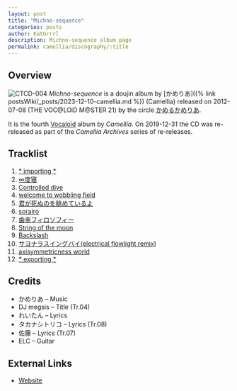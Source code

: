 ```yaml
---
layout: post
title: "Michno-sequence"
categories: posts
author: KatGrrrl
description: Michno-sequence album page
permalink: camellia/discography/:title
---
```


## Overview

![CTCD-004](/assets/images/camellia/albums/CTCD-004.jpg)
*Michno-sequence* is a doujin album by [かめりあ]({% link postsWiki/_posts/2023-12-10-camellia.md %}) (Camellia) released on 2012-07-08 (THE VOC@LOiD M@STER 21) by the circle [かめるかめりあ](#).

It is the fourth [Vocaloid](https://en.wikipedia.org/wiki/Vocaloid) album by *Camellia*. On 2019-12-31 the CD was re-released as part of the *Camellia Archives* series of re-releases.

## Tracklist

1. [\* importing \*](#)
2. [∞度寝](#)
3. [Controlled dive](#)
4. [welcome to wobbling field](#)
5. [君が死ぬのを眺めているよ](#)
6. [sorairo](#)
7. [歯車フィロソフィー](#)
8. [String of the moon](#)
9. [Backslash](#)
10. [サヨナラスイングバイ(electrical flowlight remix)](#)
11. [axisymmetricness world](#)
12. [\* exporting \*](#)

## Credits

* かめりあ – Music
* DJ megsis – Title (Tr.04)
* れいたん – Lyrics
* タカナシトリコ – Lyrics (Tr.08)
* 佐藤 – Lyrics (Tr.07)
* ELC – Guitar

## External Links

* [Website](http://camtek.seesaa.net/article/278269113.html)
